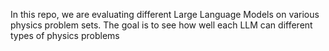 In this repo, we are evaluating different Large Language Models on  various physics problem sets. The goal is to see how well each LLM can different types of physics problems 
